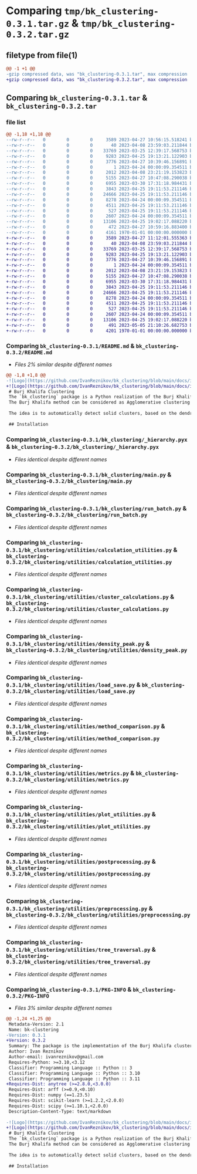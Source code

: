 # Comparing `tmp/bk_clustering-0.3.1.tar.gz` & `tmp/bk_clustering-0.3.2.tar.gz`

## filetype from file(1)

```diff
@@ -1 +1 @@
-gzip compressed data, was "bk_clustering-0.3.1.tar", max compression
+gzip compressed data, was "bk_clustering-0.3.2.tar", max compression
```

## Comparing `bk_clustering-0.3.1.tar` & `bk_clustering-0.3.2.tar`

### file list

```diff
@@ -1,18 +1,18 @@
--rw-r--r--   0        0        0     3589 2023-04-27 10:56:15.518241 bk_clustering-0.3.1/README.md
--rw-r--r--   0        0        0       40 2023-04-08 23:59:03.211844 bk_clustering-0.3.1/bk_clustering/__init__.py
--rw-r--r--   0        0        0    33769 2023-03-25 12:39:17.568753 bk_clustering-0.3.1/bk_clustering/_hierarchy.pyx
--rw-r--r--   0        0        0     9283 2023-04-25 19:13:21.122903 bk_clustering-0.3.1/bk_clustering/main.py
--rw-r--r--   0        0        0     3776 2023-04-27 10:39:46.156891 bk_clustering-0.3.1/bk_clustering/run_batch.py
--rw-r--r--   0        0        0        1 2023-04-24 00:00:09.354511 bk_clustering-0.3.1/bk_clustering/utilities/__init__.py
--rw-r--r--   0        0        0     2012 2023-04-08 23:21:19.153823 bk_clustering-0.3.1/bk_clustering/utilities/calculation_utilities.py
--rw-r--r--   0        0        0     5155 2023-04-27 10:47:08.290038 bk_clustering-0.3.1/bk_clustering/utilities/cluster_calculations.py
--rw-r--r--   0        0        0     6955 2023-03-30 17:31:18.984431 bk_clustering-0.3.1/bk_clustering/utilities/density_peak.py
--rw-r--r--   0        0        0     3843 2023-04-25 19:11:53.211146 bk_clustering-0.3.1/bk_clustering/utilities/load_save.py
--rw-r--r--   0        0        0    24666 2023-04-25 19:11:53.211146 bk_clustering-0.3.1/bk_clustering/utilities/method_comparison.py
--rw-r--r--   0        0        0     8278 2023-04-24 00:00:09.354511 bk_clustering-0.3.1/bk_clustering/utilities/metrics.py
--rw-r--r--   0        0        0     4511 2023-04-25 19:11:53.211146 bk_clustering-0.3.1/bk_clustering/utilities/plot_utilities.py
--rw-r--r--   0        0        0      527 2023-04-25 19:11:53.211146 bk_clustering-0.3.1/bk_clustering/utilities/postprocessing.py
--rw-r--r--   0        0        0     2607 2023-04-24 00:00:09.354511 bk_clustering-0.3.1/bk_clustering/utilities/preprocessing.py
--rw-r--r--   0        0        0    13106 2023-04-25 19:02:17.088220 bk_clustering-0.3.1/bk_clustering/utilities/tree_traversal.py
--rw-r--r--   0        0        0      472 2023-04-27 10:59:16.883400 bk_clustering-0.3.1/pyproject.toml
--rw-r--r--   0        0        0     4161 1970-01-01 00:00:00.000000 bk_clustering-0.3.1/PKG-INFO
+-rw-r--r--   0        0        0     3589 2023-04-27 11:12:01.555363 bk_clustering-0.3.2/README.md
+-rw-r--r--   0        0        0       40 2023-04-08 23:59:03.211844 bk_clustering-0.3.2/bk_clustering/__init__.py
+-rw-r--r--   0        0        0    33769 2023-03-25 12:39:17.568753 bk_clustering-0.3.2/bk_clustering/_hierarchy.pyx
+-rw-r--r--   0        0        0     9283 2023-04-25 19:13:21.122903 bk_clustering-0.3.2/bk_clustering/main.py
+-rw-r--r--   0        0        0     3776 2023-04-27 10:39:46.156891 bk_clustering-0.3.2/bk_clustering/run_batch.py
+-rw-r--r--   0        0        0        1 2023-04-24 00:00:09.354511 bk_clustering-0.3.2/bk_clustering/utilities/__init__.py
+-rw-r--r--   0        0        0     2012 2023-04-08 23:21:19.153823 bk_clustering-0.3.2/bk_clustering/utilities/calculation_utilities.py
+-rw-r--r--   0        0        0     5155 2023-04-27 10:47:08.290038 bk_clustering-0.3.2/bk_clustering/utilities/cluster_calculations.py
+-rw-r--r--   0        0        0     6955 2023-03-30 17:31:18.984431 bk_clustering-0.3.2/bk_clustering/utilities/density_peak.py
+-rw-r--r--   0        0        0     3843 2023-04-25 19:11:53.211146 bk_clustering-0.3.2/bk_clustering/utilities/load_save.py
+-rw-r--r--   0        0        0    24666 2023-04-25 19:11:53.211146 bk_clustering-0.3.2/bk_clustering/utilities/method_comparison.py
+-rw-r--r--   0        0        0     8278 2023-04-24 00:00:09.354511 bk_clustering-0.3.2/bk_clustering/utilities/metrics.py
+-rw-r--r--   0        0        0     4511 2023-04-25 19:11:53.211146 bk_clustering-0.3.2/bk_clustering/utilities/plot_utilities.py
+-rw-r--r--   0        0        0      527 2023-04-25 19:11:53.211146 bk_clustering-0.3.2/bk_clustering/utilities/postprocessing.py
+-rw-r--r--   0        0        0     2607 2023-04-24 00:00:09.354511 bk_clustering-0.3.2/bk_clustering/utilities/preprocessing.py
+-rw-r--r--   0        0        0    13106 2023-04-25 19:02:17.088220 bk_clustering-0.3.2/bk_clustering/utilities/tree_traversal.py
+-rw-r--r--   0        0        0      491 2023-05-05 21:10:26.682753 bk_clustering-0.3.2/pyproject.toml
+-rw-r--r--   0        0        0     4201 1970-01-01 00:00:00.000000 bk_clustering-0.3.2/PKG-INFO
```

### Comparing `bk_clustering-0.3.1/README.md` & `bk_clustering-0.3.2/README.md`

 * *Files 2% similar despite different names*

```diff
@@ -1,8 +1,8 @@
-![Logo](https://github.com/IvanReznikov/bk_clustering/blob/main/docs/images/logo_white.png?raw=true)
+![Logo](https://github.com/IvanReznikov/bk_clustering/blob/main/docs/images/logo_black.png?raw=true)
 # Burj Khalifa Clustering
 The `bk_clustering` package is a Python realization of the Burj Khalifa clustering method.
 The Burj Khalifa method can be considered as Agglomerative clustering on steroids: great quality with no parameters required!
 
 The idea is to automatically detect solid clusters, based on the dendrogram. Read more in the publication section.
 
 ## Installation
```

### Comparing `bk_clustering-0.3.1/bk_clustering/_hierarchy.pyx` & `bk_clustering-0.3.2/bk_clustering/_hierarchy.pyx`

 * *Files identical despite different names*

### Comparing `bk_clustering-0.3.1/bk_clustering/main.py` & `bk_clustering-0.3.2/bk_clustering/main.py`

 * *Files identical despite different names*

### Comparing `bk_clustering-0.3.1/bk_clustering/run_batch.py` & `bk_clustering-0.3.2/bk_clustering/run_batch.py`

 * *Files identical despite different names*

### Comparing `bk_clustering-0.3.1/bk_clustering/utilities/calculation_utilities.py` & `bk_clustering-0.3.2/bk_clustering/utilities/calculation_utilities.py`

 * *Files identical despite different names*

### Comparing `bk_clustering-0.3.1/bk_clustering/utilities/cluster_calculations.py` & `bk_clustering-0.3.2/bk_clustering/utilities/cluster_calculations.py`

 * *Files identical despite different names*

### Comparing `bk_clustering-0.3.1/bk_clustering/utilities/density_peak.py` & `bk_clustering-0.3.2/bk_clustering/utilities/density_peak.py`

 * *Files identical despite different names*

### Comparing `bk_clustering-0.3.1/bk_clustering/utilities/load_save.py` & `bk_clustering-0.3.2/bk_clustering/utilities/load_save.py`

 * *Files identical despite different names*

### Comparing `bk_clustering-0.3.1/bk_clustering/utilities/method_comparison.py` & `bk_clustering-0.3.2/bk_clustering/utilities/method_comparison.py`

 * *Files identical despite different names*

### Comparing `bk_clustering-0.3.1/bk_clustering/utilities/metrics.py` & `bk_clustering-0.3.2/bk_clustering/utilities/metrics.py`

 * *Files identical despite different names*

### Comparing `bk_clustering-0.3.1/bk_clustering/utilities/plot_utilities.py` & `bk_clustering-0.3.2/bk_clustering/utilities/plot_utilities.py`

 * *Files identical despite different names*

### Comparing `bk_clustering-0.3.1/bk_clustering/utilities/postprocessing.py` & `bk_clustering-0.3.2/bk_clustering/utilities/postprocessing.py`

 * *Files identical despite different names*

### Comparing `bk_clustering-0.3.1/bk_clustering/utilities/preprocessing.py` & `bk_clustering-0.3.2/bk_clustering/utilities/preprocessing.py`

 * *Files identical despite different names*

### Comparing `bk_clustering-0.3.1/bk_clustering/utilities/tree_traversal.py` & `bk_clustering-0.3.2/bk_clustering/utilities/tree_traversal.py`

 * *Files identical despite different names*

### Comparing `bk_clustering-0.3.1/PKG-INFO` & `bk_clustering-0.3.2/PKG-INFO`

 * *Files 3% similar despite different names*

```diff
@@ -1,24 +1,25 @@
 Metadata-Version: 2.1
 Name: bk-clustering
-Version: 0.3.1
+Version: 0.3.2
 Summary: The package is the implementation of the Burj Khalifa clustering algorithm
 Author: Ivan Reznikov
 Author-email: ivanreznikov@gmail.com
 Requires-Python: >=3.10,<3.12
 Classifier: Programming Language :: Python :: 3
 Classifier: Programming Language :: Python :: 3.10
 Classifier: Programming Language :: Python :: 3.11
+Requires-Dist: anytree (>=2.8.0,<3.0.0)
 Requires-Dist: arff (>=0.9,<0.10)
 Requires-Dist: numpy (==1.23.5)
 Requires-Dist: scikit-learn (>=1.2.2,<2.0.0)
 Requires-Dist: scipy (>=1.10.1,<2.0.0)
 Description-Content-Type: text/markdown
 
-![Logo](https://github.com/IvanReznikov/bk_clustering/blob/main/docs/images/logo_white.png?raw=true)
+![Logo](https://github.com/IvanReznikov/bk_clustering/blob/main/docs/images/logo_black.png?raw=true)
 # Burj Khalifa Clustering
 The `bk_clustering` package is a Python realization of the Burj Khalifa clustering method.
 The Burj Khalifa method can be considered as Agglomerative clustering on steroids: great quality with no parameters required!
 
 The idea is to automatically detect solid clusters, based on the dendrogram. Read more in the publication section.
 
 ## Installation
```

